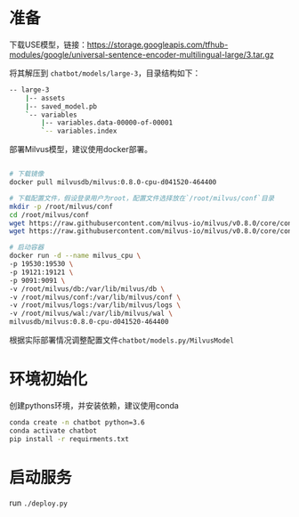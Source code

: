 # 准备

下载USE模型，链接：https://storage.googleapis.com/tfhub-modules/google/universal-sentence-encoder-multilingual-large/3.tar.gz 

将其解压到 `chatbot/models/large-3`，目录结构如下：

```bash
-- large-3
    |-- assets
    |-- saved_model.pb
    `-- variables
        |-- variables.data-00000-of-00001
        `-- variables.index
```

部署Milvus模型，建议使用docker部署。

```bash

# 下载镜像
docker pull milvusdb/milvus:0.8.0-cpu-d041520-464400

# 下载配置文件，假设登录用户为root，配置文件选择放在`/root/milvus/conf`目录
mkdir -p /root/milvus/conf
cd /root/milvus/conf
wget https://raw.githubusercontent.com/milvus-io/milvus/v0.8.0/core/conf/demo/server_config.yaml
wget https://raw.githubusercontent.com/milvus-io/milvus/v0.8.0/core/conf/demo/log_config.conf

# 启动容器
docker run -d --name milvus_cpu \
-p 19530:19530 \
-p 19121:19121 \
-p 9091:9091 \
-v /root/milvus/db:/var/lib/milvus/db \
-v /root/milvus/conf:/var/lib/milvus/conf \
-v /root/milvus/logs:/var/lib/milvus/logs \
-v /root/milvus/wal:/var/lib/milvus/wal \
milvusdb/milvus:0.8.0-cpu-d041520-464400

```

根据实际部署情况调整配置文件`chatbot/models.py/MilvusModel`

# 环境初始化

创建pythons环境，并安装依赖，建议使用conda

```bash
conda create -n chatbot python=3.6
conda activate chatbot
pip install -r requirments.txt
```

# 启动服务

run `./deploy.py`
